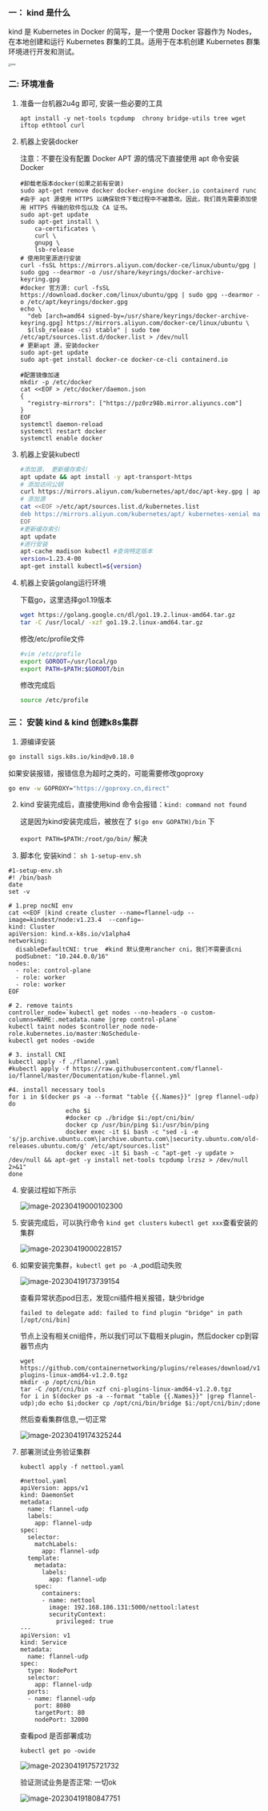 ### 一： kind 是什么

kind 是 Kubernetes in Docker 的简写，是一个使用 Docker 容器作为 Nodes，在本地创建和运行 Kubernetes 群集的工具。适用于在本机创建 Kubernetes 群集环境进行开发和测试。

<img src="./assets/kind-diagram.webp" alt="kind" style="zoom:33%;" /> 



### 二:  环境准备

1. 准备一台机器2u4g 即可, 安装一些必要的工具

   `apt install -y net-tools tcpdump  chrony bridge-utils tree wget iftop ethtool curl`

2. 机器上安装docker

   注意：不要在没有配置 Docker APT 源的情况下直接使用 apt 命令安装 Docker

   ```shell
   #卸载老版本docker(如果之前有安装)
   sudo apt-get remove docker docker-engine docker.io containerd runc
   #由于 apt 源使用 HTTPS 以确保软件下载过程中不被篡改。因此，我们首先需要添加使用 HTTPS 传输的软件包以及 CA 证书。
   sudo apt-get update
   sudo apt-get install \
       ca-certificates \
       curl \
       gnupg \
       lsb-release
   # 使用阿里源进行安装
   curl -fsSL https://mirrors.aliyun.com/docker-ce/linux/ubuntu/gpg | sudo gpg --dearmor -o /usr/share/keyrings/docker-archive-keyring.gpg
   #docker 官方源: curl -fsSL https://download.docker.com/linux/ubuntu/gpg | sudo gpg --dearmor -o /etc/apt/keyrings/docker.gpg
   echo \
     "deb [arch=amd64 signed-by=/usr/share/keyrings/docker-archive-keyring.gpg] https://mirrors.aliyun.com/docker-ce/linux/ubuntu \
     $(lsb_release -cs) stable" | sudo tee /etc/apt/sources.list.d/docker.list > /dev/null
   # 更新apt 源，安装docker
   sudo apt-get update
   sudo apt-get install docker-ce docker-ce-cli containerd.io
   
   #配置镜像加速
   mkdir -p /etc/docker
   cat <<EOF > /etc/docker/daemon.json
   {
     "registry-mirrors": ["https://pz0rz98b.mirror.aliyuncs.com"]
   }
   EOF
   systemctl daemon-reload
   systemctl restart docker
   systemctl enable docker
   
   ```

3. 机器上安装kubectl

   ```bash
   #添加源， 更新缓存索引
   apt update && apt install -y apt-transport-https
   # 添加访问公钥
   curl https://mirrors.aliyun.com/kubernetes/apt/doc/apt-key.gpg | apt-key add - 
   # 添加源
   cat <<EOF >/etc/apt/sources.list.d/kubernetes.list
   deb https://mirrors.aliyun.com/kubernetes/apt/ kubernetes-xenial main
   EOF
   #更新缓存索引
   apt update
   #进行安装
   apt-cache madison kubectl #查询特定版本
   version=1.23.4-00
   apt-get install kubectl=${version}
   
   ```

4. 机器上安装golang运行环境

   下载go，这里选择go1.19版本

   ```bash
   wget https://golang.google.cn/dl/go1.19.2.linux-amd64.tar.gz
   tar -C /usr/local/ -xzf go1.19.2.linux-amd64.tar.gz
   ```

   修改/etc/profile文件

   ```bash
   #vim /etc/profile
   export GOROOT=/usr/local/go
   export PATH=$PATH:$GOROOT/bin
   ```

   修改完成后

   ```bash
   source /etc/profile
   ```



### 三： 安装 kind & kind 创建k8s集群

1.  源编译安装

   ```bash
   go install sigs.k8s.io/kind@v0.18.0
   ```

   如果安装报错，报错信息为超时之类的，可能需要修改goproxy

   ```bash
   go env -w GOPROXY="https://goproxy.cn,direct"
   ```

2. kind 安装完成后，直接使用kind 命令会报错：`kind: command not found`

   这是因为kind安装完成后，被放在了 `$(go env GOPATH)/bin` 下

   `export PATH=$PATH:/root/go/bin/`  解决

   

3.  脚本化 安装kind： `sh 1-setup-env.sh`

   ```shell
   #1-setup-env.sh
   #! /bin/bash
   date
   set -v
   
   # 1.prep nocNI env
   cat <<EOF |kind create cluster --name=flannel-udp --image=kindest/node:v1.23.4  --config=-
   kind: Cluster
   apiVersion: kind.x-k8s.io/v1alpha4
   networking:
     disableDefaultCNI: true  #kind 默认使用rancher cni，我们不需要该cni
     podSubnet: "10.244.0.0/16"
   nodes:
     - role: control-plane
     - role: worker
     - role: worker
   EOF
   
   # 2. remove taints
   controller_node=`kubectl get nodes --no-headers -o custom-columns=NAME:.metadata.name |grep control-plane`
   kubectl taint nodes $controller_node node-role.kubernetes.io/master:NoSchedule-
   kubectl get nodes -owide
   
   # 3. install CNI
   kubectl apply -f ./flannel.yaml
   #kubectl apply -f https://raw.githubusercontent.com/flannel-io/flannel/master/Documentation/kube-flannel.yml
   
   #4. install necessary tools
   for i in $(docker ps -a --format "table {{.Names}}" |grep flannel-udp)
   do
                   echo $i
                   #docker cp ./bridge $i:/opt/cni/bin/
                   docker cp /usr/bin/ping $i:/usr/bin/ping
                   docker exec -it $i bash -c "sed -i -e  's/jp.archive.ubuntu.com\|archive.ubuntu.com\|security.ubuntu.com/old-releases.ubuntu.com/g' /etc/apt/sources.list"
                   docker exec -it $i bash -c "apt-get -y update > /dev/null && apt-get -y install net-tools tcpdump lrzsz > /dev/null 2>&1"
   done
   
   ```
   
4. 安装过程如下所示

   ![image-20230419000102300](./assets/image-20230419000102300.png) 

   

5. 安装完成后，可以执行命令 `kind get clusters`  `kubectl get xxx`查看安装的集群

   ![image-20230419000228157](./assets/image-20230419000228157.png) 



6. 如果安装完集群，`kubectl get po -A` ,pod启动失败

   ![image-20230419173739154](./assets/image-20230419173739154.png) 

   查看异常状态pod日志，发现cni插件相关报错，缺少bridge

   `failed to delegate add: failed to find plugin "bridge" in path [/opt/cni/bin]`

   节点上没有相关cni组件，所以我们可以下载相关plugin，然后docker cp到容器节点内

   ```shell
   wget https://github.com/containernetworking/plugins/releases/download/v1.2.0/cni-plugins-linux-amd64-v1.2.0.tgz
   mkdir -p /opt/cni/bin
   tar -C /opt/cni/bin -xzf cni-plugins-linux-amd64-v1.2.0.tgz
   for i in $(docker ps -a --format "table {{.Names}}" |grep flannel-udp);do echo $i;docker cp /opt/cni/bin/bridge $i:/opt/cni/bin/;done
   ```

   然后查看集群信息,一切正常

   ![image-20230419174325244](./assets/image-20230419174325244.png) 

7. 部署测试业务验证集群

   `kubectl apply -f nettool.yaml`

   ```shell
   #nettool.yaml
   apiVersion: apps/v1
   kind: DaemonSet
   metadata:
     name: flannel-udp
     labels:
       app: flannel-udp
   spec:
     selector:
       matchLabels:
         app: flannel-udp
     template:
       metadata:
         labels:
           app: flannel-udp
       spec:
         containers:
         - name: nettool
           image: 192.168.186.131:5000/nettool:latest
           securityContext:
             privileged: true
   ---
   apiVersion: v1
   kind: Service
   metadata:
     name: flannel-udp
   spec:
     type: NodePort
     selector: 
       app: flannel-udp
     ports:
     - name: flannel-udp
       port: 8080
       targetPort: 80
       nodePort: 32000
   ```

   查看pod 是否部署成功

   `kubectl get po -owide`

   ![image-20230419175721732](./assets/image-20230419175721732.png)

   

   验证测试业务是否正常: 一切ok 

   ![image-20230419180847751](./assets/image-20230419180847751.png)